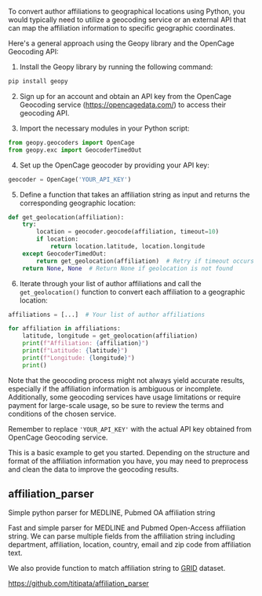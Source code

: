 To convert author affiliations to geographical locations using Python, you would typically need to utilize a geocoding service or an external API that can map the affiliation information to specific geographic coordinates.

Here's a general approach using the Geopy library and the OpenCage Geocoding API:

1. Install the Geopy library by running the following command:

```python
pip install geopy
```

2. Sign up for an account and obtain an API key from the OpenCage Geocoding service (https://opencagedata.com/) to access their geocoding API.

3. Import the necessary modules in your Python script:

```python
from geopy.geocoders import OpenCage
from geopy.exc import GeocoderTimedOut
```

4. Set up the OpenCage geocoder by providing your API key:

```python
geocoder = OpenCage('YOUR_API_KEY')
```

5. Define a function that takes an affiliation string as input and returns the corresponding geographic location:

```python
def get_geolocation(affiliation):
    try:
        location = geocoder.geocode(affiliation, timeout=10)
        if location:
            return location.latitude, location.longitude
    except GeocoderTimedOut:
        return get_geolocation(affiliation)  # Retry if timeout occurs
    return None, None  # Return None if geolocation is not found
```

6. Iterate through your list of author affiliations and call the `get_geolocation()` function to convert each affiliation to a geographic location:

```python
affiliations = [...]  # Your list of author affiliations

for affiliation in affiliations:
    latitude, longitude = get_geolocation(affiliation)
    print(f"Affiliation: {affiliation}")
    print(f"Latitude: {latitude}")
    print(f"Longitude: {longitude}")
    print()
```

Note that the geocoding process might not always yield accurate results, especially if the affiliation information is ambiguous or incomplete. Additionally, some geocoding services have usage limitations or require payment for large-scale usage, so be sure to review the terms and conditions of the chosen service.

Remember to replace `'YOUR_API_KEY'` with the actual API key obtained from OpenCage Geocoding service.

This is a basic example to get you started. Depending on the structure and format of the affiliation information you have, you may need to preprocess and clean the data to improve the geocoding results.

##  affiliation_parser
Simple python parser for MEDLINE, Pubmed OA affiliation string

Fast and simple parser for MEDLINE and Pubmed Open-Access affiliation string. We can parse multiple fields from the affiliation string including department, affiliation, location, country, email and zip code from affiliation text.

We also provide function to match affiliation string to [GRID](https://grid.ac/) dataset.


https://github.com/titipata/affiliation_parser
